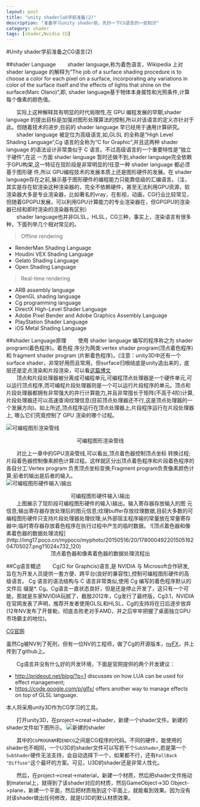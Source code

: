```yaml
---
layout: post
title: "unity shaderlab学前准备(2)"
description: "准备学习unity shader前，先抄一下CG语言的一些知识"
category: shader
tags: [shader,Nvidia CG]
---
```

#Unity shader学前准备之CG语言(2)

##shader Language
&#160; &#160; &#160; &#160;shader language,称为着色语言，Wikipedia 上对 shader language 的解释为“The job of a surface shading procedure is to choose a color for each pixel on a surface, incorporating any variations in color of the surface itself and the effects of lights that shine on the surface(Marc Olano)”,即, shader language基于物体本身属性和光照条件,计算每个像素的颜色值。<br>
<!-- more -->
&#160; &#160; &#160; &#160;实际上这种解释具有明显的时代局限性,在 GPU 编程发展的早期,shader language 的提出目标是加强对图形处理算法的控制,所以对该语言的定义亦针对于此。但随着技术的进步,目前的 shader language 早已经用于通用计算研究。<br>
&#160; &#160; &#160; &#160;shader language 被定位为高级语言,如,GLSL 的全称是“High Level Shading Language”,Cg 语言的全称为“C for Graphic”,并且这两种 shader language 的语法设计非常类似于 C 语言。不过高级语言的一个重要特性是“独立于硬件”,在这 一方面 shader language 暂时还做不到,shader language完全依赖于GPU构架,这一特征在现阶段是非常明显的!任意一种 shader language 都必须基于图形硬 件,所以 GPU编程技术的发展本质上还是图形硬件的发展。在 shader language存在之前,展示基于图形硬件的编程能力只能靠低级的汇编语言。（注，其实是存在软渲染这种渲染器的，完全不依赖硬件，甚至无法利用GPU资源，软渲染器大多是专业渲染器，比如著名的vray，在影视，动画，CG行业比较常见，但随着GPGPU发展，可以利用GPU计算能力的专业渲染器在，但GPGPU的渲染器已经和即时渲染的渲染器有区别）<br>
&#160; &#160; &#160; &#160;shader language也并非GLSL，HLSL，CG三种，事实上，渲染语言有很多种，下面列举几个相对常见的。<br>

>  Offline rendering

* RenderMan Shading Language
* Houdini VEX Shading Language
* Gelato Shading Language
* Open Shading Language


>  Real-time rendering

* ARB assembly language
* OpenGL shading language
* Cg programming language
* DirectX High-Level Shader Language
* Adobe Pixel Bender and Adobe Graphics Assembly Language
* PlayStation Shader Language
* iOS Metal Shading Language

##shader Language原理
&#160; &#160; &#160; &#160;使用 shader language 编写的程序称之为 shader program(着色程序)。着色程 序分为两类:vertex shader program(顶点着色程序)和 fragment shader program (片断着色程序)。(注意：unity3D中还有一个surface shader，非常好用而且常用，但surface归根结底是unity造出来的，底层还是定点渲染和片段渲染，可以看[这篇博文](http://blog.csdn.net/candycat1992/article/details/39994049)<br>
&#160; &#160; &#160; &#160;顶点和片段处理器被分离成可编程单元,可编程顶点处理器是一个硬件单元,可以运行顶点程序,而可编程片段处理器则是一个可以运行片段程序的单元。顶点和片段处理器都拥有非常强大的并行计算能力,并且非常擅长于矩阵(不高于4阶)计算,片段处理器还可以高速查询纹理信息(目前顶点处理器还不行,这是顶点处理器的一个发展方向)。如上所述,顶点程序运行在顶点处理器上,片段程序运行在片段处理器上, 哪么它们究竟控制了 GPU 渲染的哪个过程。

![可编程图形渲染管线](http://img17.poco.cn/mypoco/myphoto/20150516/20/17800049220150516203546022.png?1024x535_120)
<center>可编程图形渲染管线</center>

&#160; &#160; &#160; &#160;对比上一章中的GPU渲染管线,可以看出,顶点着色器控制顶点坐标
转换过程;片段着色器控制像素颜色计算过程。这样就区分出顶点着色程序和片段着色程序的各自分工:Vertex program 负责顶点坐标变换;Fragment program负责像素颜色计算;前者的输出是后者的输入。<br>
![可编程图形硬件输入\输出](http://img17.poco.cn/mypoco/myphoto/20150516/20/17800049220150516204058052.png)
<center>可编程图形硬件输入\输出</center>
&#160; &#160; &#160; &#160;上图展示了现阶段可编程图形硬件的输入\输出。输入寄存器存放输入的图 元信息;输出寄存器存放处理后的图元信息;纹理buffer存放纹理数据,目前大多数的可编程图形硬件只支持片段处理器处理纹理;从外部宿主程序输的常量放在常量寄存器中;临时寄存器存放着色程序在执行过程中产生的临时数据。
![顶点着色器和像素着色器的数据处理流程](http://img17.poco.cn/mypoco/myphoto/20150516/20/17800049220150516204705027.png?1024x732_120)
<center>顶点着色器和像素着色器的数据处理流程出</center>

##Cg语言概述
&#160; &#160; &#160; &#160;Cg(C for Graphcis)语言,是 NVIDIA 与 Microsoft合作研发,旨在为开发人员提供一套方便、跨平台(良好的兼容性),控制可编程图形硬件的高级语言。 Cg 语言的语法结构与 C 语言非常类似,使用 Cg 编写的着色程序默认的文件后 缀是*. Cg。Cg语言一直状态良好，但是还是停止开发了，这只有一个可能，那就是东家NVIDIA玩腻了，截肢2012年，Cg发行了最终版，Cg3.1，NVIDIA在官网发表了声明，推荐开发者使用GLSL和HLSL，Cg的支持将在日后逐步放弃(12年NV发布了开普勒，彻底击败老对手AMD，并之后牢牢把握了桌面独立GPU市场霸主的地位)。

[CG官网](https://developer.nvidia.com/cg-toolkit)

虽然Cg被NV判了死刑，但有一位NV的工程师，做了Cg的开源版本，[nvFX](https://github.com/tlorach/nvFX)，并上传到了github上。

&#160; &#160; &#160; &#160;Cg语言并没有什么好的开发环境，下面是官网提供的两个开发建议：
* http://prideout.net/blog/?p=1 discusses on how LUA can be used for effect management;
* https://code.google.com/p/glfx/ offers another way to manage effects on top of GLSL language.

本人将采用unity3D作为CG学习的工具。

&#160; &#160; &#160; &#160;打开unity3D，在project->creat->shader，新建一个shader文件。新建的shader文件如下图所示。
![新建的shader](http://img17.poco.cn/mypoco/myphoto/20150516/23/17800049220150516231936023.png?1024x668_120)

&#160; &#160; &#160; &#160;其中的`CGPROGRAM`和`ENDCG`之间是CG程序的代码。不同的硬件，能使用的shader也不相同，一个U3D的shader文件可以写若干个`SubShader`,若是第一个`SubShader`硬件无法支持，会自动选择下一个，如果都不行，还有`FallBack "Diffuse"`这个最坏的方案。可见，U3D的shader还是非常人性化。

&#160; &#160; &#160; &#160;然后，在project->creat->material，新建一个材质，然后把shader文件拖动到material上，就得到了该shader对应的材质，然后GameObject->3D Object->plane，新建一个平面，然后把材质拖到这个平面上，就能看到效果。因为没有对该shader做出任何修改，就是U3D的默认材质效果。